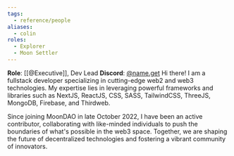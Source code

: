 ```yaml
---
tags:
  - reference/people
aliases:
  - colin
roles:
  - Explorer
  - Moon Settler
---
```

**Role**: [[@Executive]], Dev Lead
**Discord**: [@name.get](https://discord.com/users/760130086048366663)
Hi there! I am a fullstack developer specializing in cutting-edge web2 and web3 technologies. My expertise lies in leveraging powerful frameworks and libraries such as NextJS, ReactJS, CSS, SASS, TailwindCSS, ThreeJS, MongoDB, Firebase, and Thirdweb.

Since joining MoonDAO in late October 2022, I have been an active contributor, collaborating with like-minded individuals to push the boundaries of what's possible in the web3 space. Together, we are shaping the future of decentralized technologies and fostering a vibrant community of innovators.